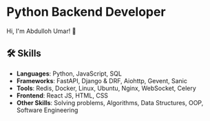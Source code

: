 # Python Backend Developer

Hi, I'm Abdulloh Umar! 👋

## 🛠️ Skills

- **Languages**: Python, JavaScript, SQL
- **Frameworks**: FastAPI, Django & DRF, Aiohttp, Gevent, Sanic
- **Tools**: Redis, Docker, Linux, Ubuntu, Nginx, WebSocket, Celery
- **Frontend**: React JS, HTML, CSS
- **Other Skills**: Solving problems, Algorithms, Data Structures, OOP, Software Engineering
